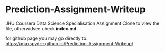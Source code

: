 # Prediction-Assignment-Writeup
JHU Coursera Data Science Specialisation Assignment
Clone to view the file, otherwidsee check **index.md.**

for github page you may go directly to: https://maxspyder.github.io/Prediction-Assignment-Writeup/
